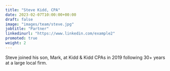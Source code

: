 ```yaml
---
title: "Steve Kidd, CPA"
date: 2023-02-07T10:00:00+00:00
draft: false
image: "images/team/steve.jpg"
jobtitle: "Partner"
linkedinurl: "https://www.linkedin.com/example2"
promoted: true
weight: 2
---
```


Steve joined his son, Mark, at Kidd & Kidd CPAs in 2019 following 30+ years at a large local firm.